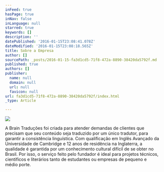 ```yaml
---
inFeed: true
hasPage: true
inNav: false
inLanguage: null
starred: true
keywords: []
description: ''
datePublished: '2016-01-15T23:08:41.078Z'
dateModified: '2016-01-15T23:08:18.565Z'
title: Sobre a Empresa
author: []
sourcePath: _posts/2016-01-15-fa3d1cd5-71f8-472a-8890-38420da5792f.md
published: true
authors: []
publisher:
  name: null
  domain: null
  url: null
  favicon: null
url: fa3d1cd5-71f8-472a-8890-38420da5792f/index.html
_type: Article

---
```

![](https://the-grid-user-content.s3-us-west-2.amazonaws.com/98f90a1a-efa7-4d1f-9a4e-aa3ca3a76ba1.jpg)

A Brain Traduções foi criada para atender demandas de clientes que precisam que seu conteúdo seja traduzido por um único tradutor, para garantir a consistência linguística. Com qualificação em Inglês Avançado da Universidade de Cambridge e 12 anos de residência na Inglaterra, a qualidade é garantida por um conhecimento cultural difícil de se obter no Brasil. Por isso, o serviço feito pelo fundador é ideal para projetos técnicos, cientificos e literários tanto de estudantes ou empresas de pequeno e médio porte.